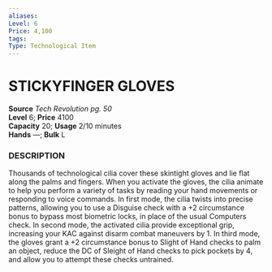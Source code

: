 ```yaml
---
aliases: 
Level: 6 
Price: 4,100
tags: 
Type: Technological Item
---
```


# STICKYFINGER GLOVES

**Source** _Tech Revolution pg. 50_  
**Level** 6; **Price** 4100  
**Capacity** 20; **Usage** 2/10 minutes  
**Hands** —; **Bulk** L

### DESCRIPTION

Thousands of technological cilia cover these skintight gloves and lie flat along the palms and fingers. When you activate the gloves, the cilia animate to help you perform a variety of tasks by reading your hand movements or responding to voice commands. In first mode, the cilia twists into precise patterns, allowing you to use a Disguise check with a +2 circumstance bonus to bypass most biometric locks, in place of the usual Computers check. In second mode, the activated cilia provide exceptional grip, increasing your KAC against disarm combat maneuvers by 1. In third mode, the gloves grant a +2 circumstance bonus to Slight of Hand checks to palm an object, reduce the DC of Sleight of Hand checks to pick pockets by 4, and allow you to attempt these checks untrained.